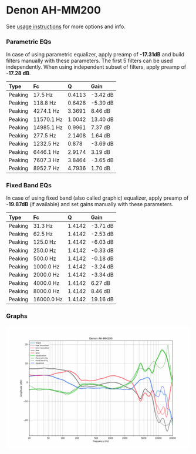 # Denon AH-MM200
See [usage instructions](https://github.com/jaakkopasanen/AutoEq#usage) for more options and info.

### Parametric EQs
In case of using parametric equalizer, apply preamp of **-17.31dB** and build filters manually
with these parameters. The first 5 filters can be used independently.
When using independent subset of filters, apply preamp of **-17.28 dB**.

| Type    | Fc         |      Q | Gain     |
|:--------|:-----------|:-------|:---------|
| Peaking | 17.5 Hz    | 0.4113 | -3.42 dB |
| Peaking | 118.8 Hz   | 0.6428 | -5.30 dB |
| Peaking | 4274.1 Hz  | 3.3691 | 8.46 dB  |
| Peaking | 11570.1 Hz | 1.0042 | 13.40 dB |
| Peaking | 14985.1 Hz | 0.9961 | 7.37 dB  |
| Peaking | 277.5 Hz   | 2.1408 | 1.64 dB  |
| Peaking | 1232.5 Hz  | 0.878  | -3.69 dB |
| Peaking | 6446.1 Hz  | 2.9174 | 3.19 dB  |
| Peaking | 7607.3 Hz  | 3.8464 | -3.65 dB |
| Peaking | 8952.7 Hz  | 4.7936 | 1.70 dB  |

### Fixed Band EQs
In case of using fixed band (also called graphic) equalizer, apply preamp of **-19.87dB**
(if available) and set gains manually with these parameters.

| Type    | Fc         |      Q | Gain     |
|:--------|:-----------|:-------|:---------|
| Peaking | 31.3 Hz    | 1.4142 | -3.71 dB |
| Peaking | 62.5 Hz    | 1.4142 | -2.53 dB |
| Peaking | 125.0 Hz   | 1.4142 | -6.03 dB |
| Peaking | 250.0 Hz   | 1.4142 | -0.33 dB |
| Peaking | 500.0 Hz   | 1.4142 | -0.18 dB |
| Peaking | 1000.0 Hz  | 1.4142 | -3.24 dB |
| Peaking | 2000.0 Hz  | 1.4142 | -3.34 dB |
| Peaking | 4000.0 Hz  | 1.4142 | 6.27 dB  |
| Peaking | 8000.0 Hz  | 1.4142 | 8.46 dB  |
| Peaking | 16000.0 Hz | 1.4142 | 19.16 dB |

### Graphs
![](./Denon%20AH-MM200.png)